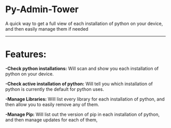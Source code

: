 # Py-Admin-Tower
A quick way to get a full view of each installation of python on your device, and then easily manage them if needed

-------
# Features:
**-Check python installations:** Will scan and show you each installation of python on your device.

**-Check active installation of python:** Will tell you which installation of python is currently the default for python uses.

**-Manage Libraries:** Will list every library for each installation of python, and then allow you to easily remove any of them.

**-Manage Pip:** Will list out the version of pip in each installation of python, and then manage updates for each of them,
